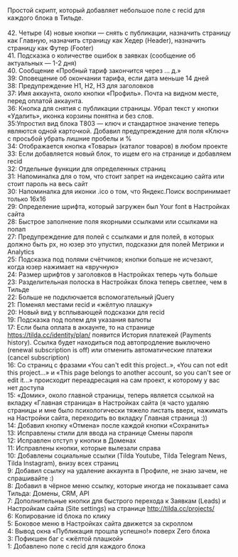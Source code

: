 Простой скрипт, который добавляет небольшое поле с recid для каждого блока в Тильде.<br>
<br>
42. Четыре (4) новые кнопки — снять с публикации, назначить страницу как Главную, назначить страницу как Хедер (Header), назначить страницу как Футер (Footer)<br>
41. Подсказка о количестве ошибок в заявках (сообщение об актуальных — 1-2 дня)<br>
40. Сообщение «Пробный тариф закончится через ... д.»<br>
39: Оповещение об окончании тарифа, если дата меньше 14 дней<br>
38: Предупреждение H1, H2, H3 для заголовков<br>
37: Имя аккаунта, около кнопки «Профиль». Почта на видном месте, перед оплатой аккаунта.<br>
36: Кнопка для снятия с публикации страницы. Убрал текст у кнопки «Удалить», иконка корзины понятна и без слов.<br>
35:Упростил вид блока T803 — ключ и стандартное значение теперь являются одной карточкой. Добавил предупреждение для поля «Ключ» с просьбой убрать лишние пробелы и %<br>
34: Отображается кнопка «Товары» (каталог товаров) в любом проекте<br>
33: Если добавляется новый блок, то ищем его на странице и добавляем recid<br>
32: Отдельные функции для определенных страниц<br>
31: Напоминалка для о том, что стоит запрет на индексацию сайта или стоит пароль на весь сайт<br>
30: Напоминалка для иконки .ico о том, что Яндекс.Поиск воспринимает только 16x16<br>
29: Определение шрифта, который загружен был Your font в Настройках сайта<br>
28: Быстрое заполнение поля якорными ссылками или ссылками на попап<br>
27: Предупреждение для полей с ссылками и для полей, в которых должно быть px, но юзер это упустил, подсказки для полей Метрики и Analytics<br>
25: Подсказка под полями счётчиков; кнопки больше не исчезают, когда юзер нажимает на «вручную»<br>
24: Размер шрифтов у заголовков в Настройках теперь чуть больше<br>
23: Разделительная полоска в Настройках блока теперь светлее, чем в Тильде<br>
22: Больше не подключается вспомогательный jQuery<br>
21: Поменял местами recid и «жёлтую плашку»<br>
20: Новый вид у всплывающей подсказки для recid<br>
19: Подсказка под полем для указания валюты<br>
17: Если была оплата в аккаунте, то на странице https://tilda.cc/identity/plan/ появится История платежей (Payments history). Ссылка будет находиться под автопродление выключено (renewal subscription is off) или отменить автоматические платежи (cancel subscription)<br>
16: Со страниц с фразами «You can't edit this project..», «You can not edit this project...» и «This page belongs to another account, so you can't see or edit it...» происходит переадресация на сам проект, к которому у вас нет доступа<br>
15: «Домик», около главной страницы, теперь является ссылкой на вкладку «Главная страница» в Настройках сайта (я часто удаляю страницы и мне было психологически тяжело листать вверх, нажимать на Настройки сайта, переходить во вкладку Главная страница :))<br>
14: Добавил кнопку «Отмена» после каждой кнопки «Сохранить»<br>
13: Исправлены стили для ввода на странице Смены пароля<br>
12: Исправлен отступ у кнопки в Доменах<br>
11: Исправлены кнопки, которые вылезали справа<br>
10: Добавлены социальные ссылки (Tilda Youtube, Tilda Telegram News, Tilda Instagram), внизу всех страниц<br>
9: Добавил ссылку на удаление аккаунта в Профиле, не знаю зачем, не спрашивайте :)<br>
8: Добавил в чёрное меню ссылку, которые иногда не показывает сама Тильда: Домены, CRM, API<br>
7: Дополнительные кнопки для быстрого перехода к Заявкам (Leads) и Настройкам сайта (Site settings) на странице http://tilda.cc/projects/<br>
6: Копирование id блока по клику<br>
5: Боковое меню в Настройках сайта движется за скроллом<br>
4: Вывод окна «Публикация прошла успешно!» поверх Zero блока<br>
3: Пофикшен баг с «жёлтой плашкой»<br>
1: Добавлено поле с recid для каждого блока<br>

